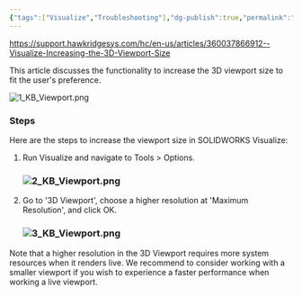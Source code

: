 ```yaml
---
{"tags":["Visualize","Troubleshooting"],"dg-publish":true,"permalink":"/3-d-experience-solidworks-questions/3-d-viewport-size/","dgPassFrontmatter":true}
---
```



https://support.hawkridgesys.com/hc/en-us/articles/360037866912--Visualize-Increasing-the-3D-Viewport-Size

This article discusses the functionality to increase the 3D viewport size to fit the user's preference. 

![1_KB_Viewport.png](https://support.hawkridgesys.com/hc/article_attachments/360045963952/1_KB_Viewport.png)

### Steps

Here are the steps to increase the viewport size in SOLIDWORKS Visualize: 

1. Run Visualize and navigate to Tools > Options.
    
    ### ![2_KB_Viewport.png](https://support.hawkridgesys.com/hc/article_attachments/360045963932/2_KB_Viewport.png)
    
2. Go to '3D Viewport', choose a higher resolution at 'Maximum Resolution', and click OK.
    
    ### ![3_KB_Viewport.png](https://support.hawkridgesys.com/hc/article_attachments/360046075551/3_KB_Viewport.png)
    

Note that a higher resolution in the 3D Viewport requires more system resources when it renders live. We recommend to consider working with a smaller viewport if you wish to experience a faster performance when working a live viewport.